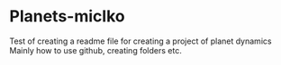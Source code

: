 # Planets-miclko

Test of creating a readme file for creating a project of planet dynamics
Mainly how to use github, creating folders etc.
